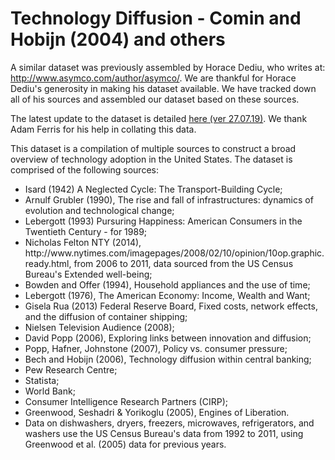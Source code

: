 # Technology Diffusion - Comin and Hobijn (2004) and others

A similar dataset was previously assembled by Horace Dediu, who writes at: http://www.asymco.com/author/asymco/. We are thankful for Horace Dediu's generosity in making his dataset available. We have tracked down all of his sources and assembled our dataset based on these sources. 

The latest update to the dataset is detailed <a href="https://owid.cloud/app/uploads/2022/06/Tech_Adoption_Update_documentation-2.xlsx">here (ver 27.07.19)</a>. We thank Adam Ferris for his help in collating this data.

This dataset is a compilation of multiple sources to construct a broad overview of technology adoption in the United States. The dataset is comprised of the following sources:

<ul>
<li>Isard (1942) A Neglected Cycle: The Transport-Building Cycle; </li>
<li>Arnulf Grubler (1990), The rise and fall of infrastructures: dynamics of evolution and technological change; </li>
<li>Lebergott (1993) Pursuring Happiness: American Consumers in the Twentieth Century - for 1989; </li>
<li>Nicholas Felton NTY (2014), http://www.nytimes.com/imagepages/2008/02/10/opinion/10op.graphic.ready.html, from 2006 to 2011, data sourced from the US Census Bureau's Extended well-being; </li>
<li>Bowden and Offer (1994), Household appliances and the use of time; </li>
<li>Lebergott (1976), The American Economy: Income, Wealth and Want; </li>
<li>Gisela Rua (2013) Federal Reserve Board, Fixed costs, network effects, and the diffusion of container shipping; </li>
<li>Nielsen Television Audience (2008); </li>
<li>David Popp (2006), Exploring links between innovation and diffusion; </li>
<li>Popp, Hafner, Johnstone (2007), Policy vs. consumer pressure; </li>
<li>Bech and Hobijn (2006), Technology diffusion within central banking; </li>
<li>Pew Research Centre; </li>
<li>Statista;</li>
<li>World Bank;</li>
<li>Consumer Intelligence Research Partners (CIRP);</li>
<li>Greenwood, Seshadri & Yorikoglu (2005), Engines of Liberation. </li>
<li>Data on dishwashers, dryers, freezers, microwaves, refrigerators, and washers use the US Census Bureau's data from 1992 to 2011, using Greenwood et al. (2005) data for previous years.</li>
</ul>